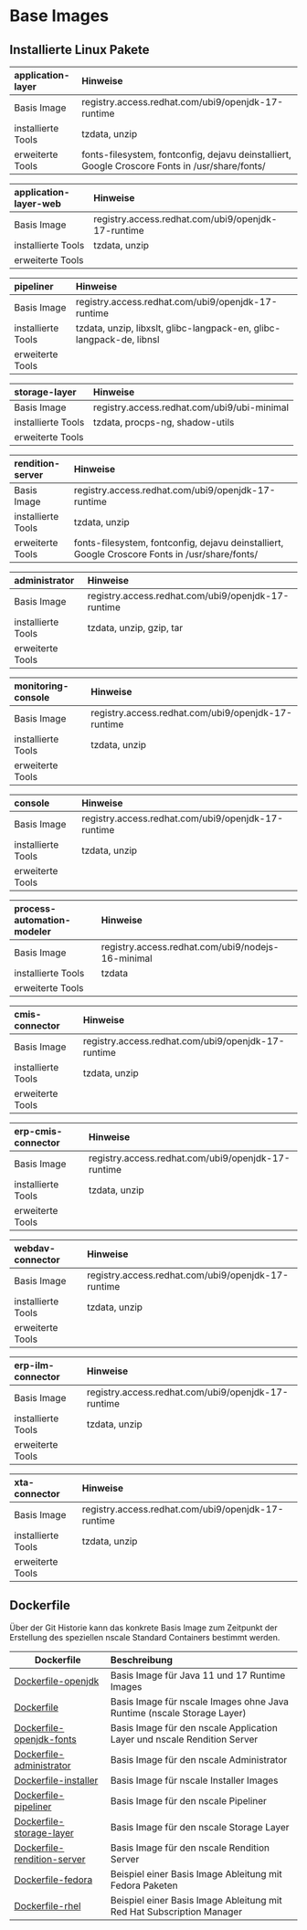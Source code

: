 # Base Images

## Installierte Linux Pakete

| application-layer | Hinweise |
|:--|:--|
| Basis Image | registry.access.redhat.com/ubi9/openjdk-17-runtime |
| installierte Tools | tzdata, unzip |
| erweiterte Tools | fonts-filesystem, fontconfig, dejavu deinstalliert, Google Croscore Fonts in /usr/share/fonts/ |

| application-layer-web | Hinweise |
|:--|:--|
| Basis Image | registry.access.redhat.com/ubi9/openjdk-17-runtime |
| installierte Tools | tzdata, unzip |
| erweiterte Tools | |

| pipeliner | Hinweise |
|:--|:--|
| Basis Image | registry.access.redhat.com/ubi9/openjdk-17-runtime |
| installierte Tools | tzdata, unzip, libxslt, glibc-langpack-en, glibc-langpack-de, libnsl |
| erweiterte Tools | |

| storage-layer | Hinweise |
|:--|:--|
| Basis Image | registry.access.redhat.com/ubi9/ubi-minimal |
| installierte Tools | tzdata, procps-ng, shadow-utils |
| erweiterte Tools | |

| rendition-server | Hinweise |
|:--|:--|
| Basis Image | registry.access.redhat.com/ubi9/openjdk-17-runtime |
| installierte Tools | tzdata, unzip |
| erweiterte Tools | fonts-filesystem, fontconfig, dejavu deinstalliert, Google Croscore Fonts in /usr/share/fonts/ |

| administrator | Hinweise |
|:--|:--|
| Basis Image | registry.access.redhat.com/ubi9/openjdk-17-runtime |
| installierte Tools | tzdata, unzip, gzip, tar |
| erweiterte Tools |  |

| monitoring-console | Hinweise |
|:--|:--|
| Basis Image | registry.access.redhat.com/ubi9/openjdk-17-runtime |
| installierte Tools | tzdata, unzip |
| erweiterte Tools | |

| console | Hinweise |
|:--|:--|
| Basis Image | registry.access.redhat.com/ubi9/openjdk-17-runtime |
| installierte Tools | tzdata, unzip |
| erweiterte Tools | |

| process-automation-modeler | Hinweise |
|:--|:--|
| Basis Image | registry.access.redhat.com/ubi9/nodejs-16-minimal |
| installierte Tools | tzdata |
| erweiterte Tools | |

| cmis-connector | Hinweise |
|:--|:--|
| Basis Image | registry.access.redhat.com/ubi9/openjdk-17-runtime |
| installierte Tools | tzdata, unzip |
| erweiterte Tools | |

| erp-cmis-connector | Hinweise |
|:--|:--|
| Basis Image | registry.access.redhat.com/ubi9/openjdk-17-runtime |
| installierte Tools | tzdata, unzip |
| erweiterte Tools | |

| webdav-connector | Hinweise |
|:--|:--|
| Basis Image | registry.access.redhat.com/ubi9/openjdk-17-runtime |
| installierte Tools | tzdata, unzip |
| erweiterte Tools | |

| erp-ilm-connector | Hinweise |
|:--|:--|
| Basis Image | registry.access.redhat.com/ubi9/openjdk-17-runtime |
| installierte Tools | tzdata, unzip |
| erweiterte Tools | |

| xta-connector | Hinweise |
|:--|:--|
| Basis Image | registry.access.redhat.com/ubi9/openjdk-17-runtime |
| installierte Tools | tzdata, unzip |
| erweiterte Tools | |

## Dockerfile

Über der Git Historie kann das konkrete Basis Image zum Zeitpunkt der Erstellung des speziellen nscale Standard Containers bestimmt werden.

| Dockerfile |  Beschreibung |
|--|:--|
| [Dockerfile-openjdk](./Dockerfile-openjdk) |  Basis Image für Java 11 und 17 Runtime Images |
| [Dockerfile](./Dockerfile) |  Basis Image für nscale Images ohne Java Runtime (nscale Storage Layer) |
| [Dockerfile-openjdk-fonts](./Dockerfile-openjdk-fonts) | Basis Image für den nscale Application Layer und nscale Rendition Server |
| [Dockerfile-administrator](./Dockerfile-administrator) |  Basis Image für den nscale Administrator |
| [Dockerfile-installer](./Dockerfile-installer) |  Basis Image für nscale Installer Images |
| [Dockerfile-pipeliner](./Dockerfile-pipeliner) | Basis Image für den nscale Pipeliner |
| [Dockerfile-storage-layer](./Dockerfile-storage-layer) | Basis Image für den nscale Storage Layer |
| [Dockerfile-rendition-server](./Dockerfile-rendition-server) | Basis Image für den nscale Rendition Server |
| [Dockerfile-fedora](./Dockerfile-fedora) | Beispiel einer Basis Image Ableitung mit Fedora Paketen |
| [Dockerfile-rhel](./Dockerfile-rhel) | Beispiel einer Basis Image Ableitung mit Red Hat Subscription Manager |
